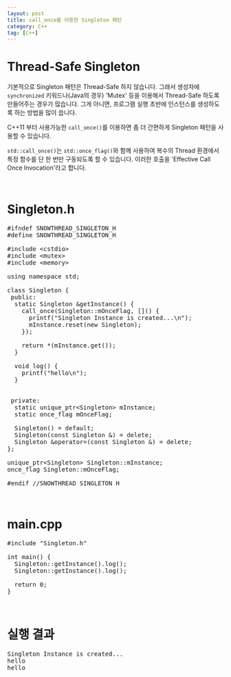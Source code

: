 ```yaml
---
layout: post
title: call_once를 이용한 Singleton 패턴
category: C++
tag: [C++]
---
```

# Thread-Safe Singleton

기본적으로 Singleton 패턴은 Thread-Safe 하지 않습니다. 그래서 생성자에 `synchronized` 키워드나(Java의 경우) 'Mutex' 등을 이용해서 Thread-Safe 하도록 만들어주는 경우가 많습니다. 그게 아니면, 프로그램 실행 초반에 인스턴스를 생성하도록 하는 방법을 많이 씁니다.

C++11 부터 사용가능한 `call_once()`를 이용하면 좀 더 간편하게 Singleton 패턴을 사용할 수 있습니다.

`std::call_once()`는 `std::once_flag()`와 함께 사용하여 복수의 Thread 환경에서 특정 함수를 
단 한 번만 구동되도록 할 수 있습니다. 이러한 호출을 'Effective Call Once Invocation'라고 합니다.

<br>

# Singleton.h

<pre class="prettyprint">
#ifndef SNOWTHREAD_SINGLETON_H
#define SNOWTHREAD_SINGLETON_H

#include &lt;cstdio&gt;
#include &lt;mutex&gt;
#include &lt;memory&gt;

using namespace std;

class Singleton {
 public:
  static Singleton &getInstance() {
    call_once(Singleton::mOnceFlag, []() {
      printf("Singleton Instance is created...\n");
      mInstance.reset(new Singleton);
    });

    return *(mInstance.get());
  }

  void log() {
    printf("hello\n");
  }


 private:
  static unique_ptr&lt;Singleton&gt; mInstance;
  static once_flag mOnceFlag;

  Singleton() = default;
  Singleton(const Singleton &) = delete;
  Singleton &operator=(const Singleton &) = delete;
};

unique_ptr&lt;Singleton&gt; Singleton::mInstance;
once_flag Singleton::mOnceFlag;

#endif //SNOWTHREAD_SINGLETON_H
</pre>

<br>

# main.cpp

<pre class="prettyprint">
#include "Singleton.h"

int main() {
  Singleton::getInstance().log();
  Singleton::getInstance().log();

  return 0;
}
</pre>

<br>

# 실행 결과

<pre class="prettyprint">
Singleton Instance is created...
hello
hello
</pre>